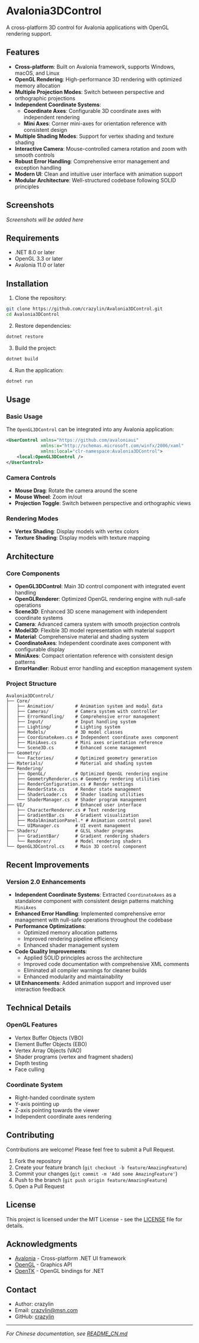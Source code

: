 # Avalonia3DControl

A cross-platform 3D control for Avalonia applications with OpenGL rendering support.

## Features

- **Cross-platform**: Built on Avalonia framework, supports Windows, macOS, and Linux
- **OpenGL Rendering**: High-performance 3D rendering with optimized memory allocation
- **Multiple Projection Modes**: Switch between perspective and orthographic projections
- **Independent Coordinate Systems**: 
  - **Coordinate Axes**: Configurable 3D coordinate axes with independent rendering
  - **Mini Axes**: Corner mini-axes for orientation reference with consistent design
- **Multiple Shading Modes**: Support for vertex shading and texture shading
- **Interactive Camera**: Mouse-controlled camera rotation and zoom with smooth controls
- **Robust Error Handling**: Comprehensive error management and exception handling
- **Modern UI**: Clean and intuitive user interface with animation support
- **Modular Architecture**: Well-structured codebase following SOLID principles

## Screenshots

*Screenshots will be added here*

## Requirements

- .NET 8.0 or later
- OpenGL 3.3 or later
- Avalonia 11.0 or later

## Installation

1. Clone the repository:
```bash
git clone https://github.com/crazylin/Avalonia3DControl.git
cd Avalonia3DControl
```

2. Restore dependencies:
```bash
dotnet restore
```

3. Build the project:
```bash
dotnet build
```

4. Run the application:
```bash
dotnet run
```

## Usage

### Basic Usage

The `OpenGL3DControl` can be integrated into any Avalonia application:

```xml
<UserControl xmlns="https://github.com/avaloniaui"
             xmlns:x="http://schemas.microsoft.com/winfx/2006/xaml"
             xmlns:local="clr-namespace:Avalonia3DControl">
    <local:OpenGL3DControl />
</UserControl>
```

### Camera Controls

- **Mouse Drag**: Rotate the camera around the scene
- **Mouse Wheel**: Zoom in/out
- **Projection Toggle**: Switch between perspective and orthographic views

### Rendering Modes

- **Vertex Shading**: Display models with vertex colors
- **Texture Shading**: Display models with texture mapping

## Architecture

### Core Components

- **OpenGL3DControl**: Main 3D control component with integrated event handling
- **OpenGLRenderer**: Optimized OpenGL rendering engine with null-safe operations
- **Scene3D**: Enhanced 3D scene management with independent coordinate systems
- **Camera**: Advanced camera system with smooth projection controls
- **Model3D**: Flexible 3D model representation with material support
- **Material**: Comprehensive material and shading system
- **CoordinateAxes**: Independent coordinate axes component with configurable display
- **MiniAxes**: Compact orientation reference with consistent design patterns
- **ErrorHandler**: Robust error handling and exception management system

### Project Structure

```
Avalonia3DControl/
├── Core/
│   ├── Animation/        # Animation system and modal data
│   ├── Cameras/          # Camera system with controller
│   ├── ErrorHandling/    # Comprehensive error management
│   ├── Input/            # Input handling system
│   ├── Lighting/         # Lighting system
│   ├── Models/           # 3D model classes
│   ├── CoordinateAxes.cs # Independent coordinate axes component
│   ├── MiniAxes.cs       # Mini axes orientation reference
│   └── Scene3D.cs        # Enhanced scene management
├── Geometry/
│   └── Factories/        # Optimized geometry generation
├── Materials/            # Material and shading system
├── Rendering/
│   ├── OpenGL/           # Optimized OpenGL rendering engine
│   ├── GeometryRenderer.cs # Geometry rendering utilities
│   ├── RenderConfiguration.cs # Render settings
│   ├── RenderState.cs    # Render state management
│   ├── ShaderLoader.cs   # Shader loading utilities
│   └── ShaderManager.cs  # Shader program management
├── UI/                   # Enhanced user interface
│   ├── CharacterRenderer.cs # Text rendering
│   ├── GradientBar.cs    # Gradient visualization
│   ├── ModalAnimationPanel.* # Animation control panel
│   └── UIManager.cs      # UI event management
├── Shaders/              # GLSL shader programs
│   ├── GradientBar/      # Gradient rendering shaders
│   └── Renderer/         # Model rendering shaders
└── OpenGL3DControl.cs    # Main 3D control component
```

## Recent Improvements

### Version 2.0 Enhancements

- **Independent Coordinate Systems**: Extracted `CoordinateAxes` as a standalone component with consistent design patterns matching `MiniAxes`
- **Enhanced Error Handling**: Implemented comprehensive error management with null-safe operations throughout the codebase
- **Performance Optimizations**: 
  - Optimized memory allocation patterns
  - Improved rendering pipeline efficiency
  - Enhanced shader management system
- **Code Quality Improvements**:
  - Applied SOLID principles across the architecture
  - Improved code documentation with comprehensive XML comments
  - Eliminated all compiler warnings for cleaner builds
  - Enhanced modularity and maintainability
- **UI Enhancements**: Added animation support and improved user interaction feedback

## Technical Details

### OpenGL Features

- Vertex Buffer Objects (VBO)
- Element Buffer Objects (EBO)
- Vertex Array Objects (VAO)
- Shader programs (vertex and fragment shaders)
- Depth testing
- Face culling

### Coordinate System

- Right-handed coordinate system
- Y-axis pointing up
- Z-axis pointing towards the viewer
- Independent coordinate axes rendering

## Contributing

Contributions are welcome! Please feel free to submit a Pull Request.

1. Fork the repository
2. Create your feature branch (`git checkout -b feature/AmazingFeature`)
3. Commit your changes (`git commit -m 'Add some AmazingFeature'`)
4. Push to the branch (`git push origin feature/AmazingFeature`)
5. Open a Pull Request

## License

This project is licensed under the MIT License - see the [LICENSE](LICENSE) file for details.

## Acknowledgments

- [Avalonia](https://avaloniaui.net/) - Cross-platform .NET UI framework
- [OpenGL](https://www.opengl.org/) - Graphics API
- [OpenTK](https://opentk.net/) - OpenGL bindings for .NET

## Contact

- Author: crazylin
- Email: crazylin@msn.com
- GitHub: [crazylin](https://github.com/crazylin)

---

*For Chinese documentation, see [README_CN.md](README_CN.md)*